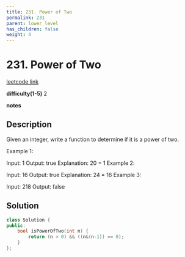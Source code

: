 ```yaml
---
title: 231. Power of Two
permalink: 231
parent: lower_level
has_children: false
weight: 4
---
```

# 231. Power of Two
[leetcode link](https://leetcode.com/problems/power-of-two/)

**difficulty(1-5)** 
2

**notes**   


## Description
Given an integer, write a function to determine if it is a power of two.

Example 1:

Input: 1
Output: true 
Explanation: 20 = 1
Example 2:

Input: 16
Output: true
Explanation: 24 = 16
Example 3:

Input: 218
Output: false


## Solution
```c++
class Solution {
public:
    bool isPowerOfTwo(int n) {
        return (n > 0) && ((n&(n-1)) == 0);
    }
};
```

<!-- 
Default label
{: .label }

Blue label
{: .label .label-blue }

Stable
{: .label .label-green }

New release
{: .label .label-purple }

Coming soon
{: .label .label-yellow }

Deprecated
{: .label .label-red } -->
